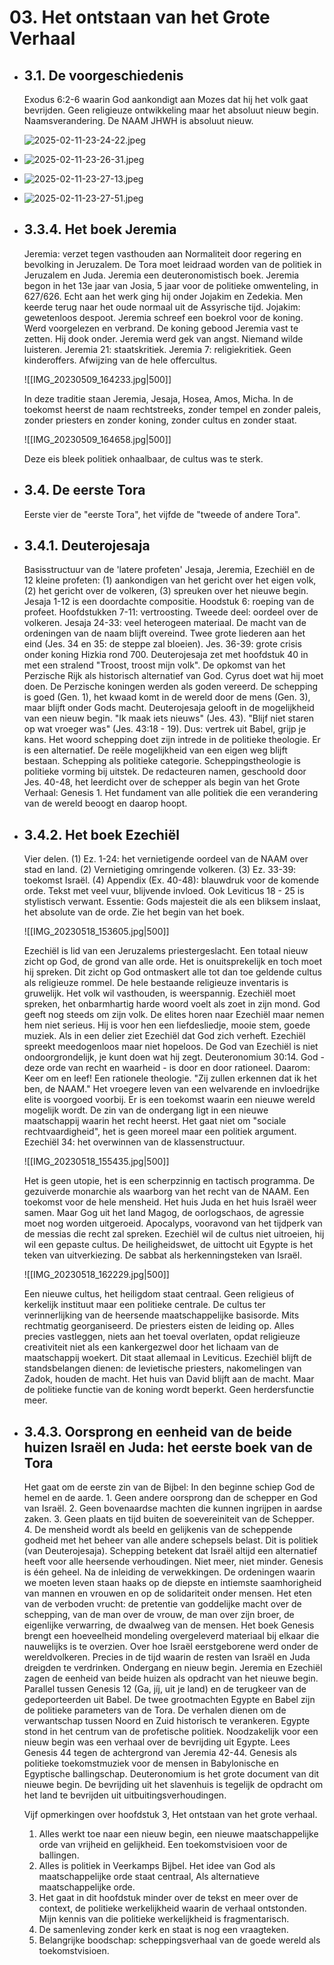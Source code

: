 # 03. Het ontstaan van het Grote Verhaal
- ## 3.1. De voorgeschiedenis
  Exodus 6:2-6 waarin God aankondigt aan Mozes dat hij het volk gaat bevrijden. Geen religieuze ontwikkeling maar het absoluut nieuw begin. Naamsverandering. De NAAM JHWH is absoluut nieuw.
  
  ![2025-02-11-23-24-22.jpeg](../assets/2025-02-11-23-24-22.jpeg)
- ![2025-02-11-23-26-31.jpeg](../assets/2025-02-11-23-26-31.jpeg)
- ![2025-02-11-23-27-13.jpeg](../assets/2025-02-11-23-27-13.jpeg)
- ![2025-02-11-23-27-51.jpeg](../assets/2025-02-11-23-27-51.jpeg)
- ## 3.3.4. Het boek Jeremia
  Jeremia: verzet tegen vasthouden aan Normaliteit door regering en bevolking in Jeruzalem. De Tora moet leidraad worden van de politiek in Jeruzalem en Juda. Jeremia een deuteronomistisch boek. Jeremia begon in het 13e jaar van Josia, 5 jaar voor de politieke omwenteling, in 627/626. Echt aan het werk ging hij onder Jojakim en Zedekia. Men keerde terug naar het oude normaal uit de Assyrische tijd. Jojakim: gewetenloos despoot. Jeremia schreef een boekrol voor de koning. Werd voorgelezen en verbrand. De koning gebood Jeremia vast te zetten. Hij dook onder. Jeremia werd gek van angst. Niemand wilde luisteren. 
  Jeremia 21: staatskritiek. Jeremia 7: religiekritiek. Geen kinderoffers. Afwijzing van de hele offercultus. 
  
  ![[IMG_20230509_164233.jpg|500]]
  
  In deze traditie staan Jeremia, Jesaja, Hosea, Amos, Micha. In de toekomst heerst de naam rechtstreeks, zonder tempel en zonder paleis, zonder priesters en zonder koning, zonder cultus en zonder staat. 
  
  ![[IMG_20230509_164658.jpg|500]]
  
  Deze eis bleek politiek onhaalbaar, de cultus was te sterk.
- ## 3.4. De eerste Tora
  Eerste vier de "eerste Tora", het vijfde de "tweede of andere Tora".
- ## 3.4.1. Deuterojesaja
  Basisstructuur van de 'latere profeten' Jesaja, Jeremia, Ezechiël en de 12 kleine profeten: (1) aankondigen van het gericht over het eigen volk, (2) het gericht over de volkeren, (3) spreuken over het nieuwe begin. Jesaja 1-12 is een doordachte compositie. Hoodstuk 6: roeping van de profeet. Hoofdstukken 7-11: vertroosting. Tweede deel: oordeel over de volkeren.  Jesaja 24-33: veel heterogeen materiaal. De macht van de ordeningen van de naam blijft overeind. Twee grote liederen aan het eind (Jes. 34 en 35: de steppe zal bloeien). Jes. 36-39: grote crisis onder koning Hizkia rond 700. Deuterojesaja zet met hoofdstuk 40 in met een stralend "Troost, troost mijn volk". De opkomst van het Perzische Rijk als historisch alternatief van God. Cyrus doet wat hij moet doen. De Perzische koningen werden als goden vereerd. De schepping is goed (Gen. 1), het kwaad komt in de wereld door de mens (Gen. 3), maar blijft onder Gods macht. Deuterojesaja gelooft in de mogelijkheid van een nieuw begin. "Ik maak iets nieuws" (Jes. 43). "Blijf niet staren op wat vroeger was" (Jes. 43:18 - 19). Dus: vertrek uit Babel, grijp je kans. Het woord schepping doet zijn intrede in de politieke theologie. Er is een alternatief. De reële mogelijkheid van een eigen weg blijft bestaan. Schepping als politieke categorie. Scheppingstheologie is politieke vorming bij uitstek. De redacteuren namen, geschoold door Jes. 40-48, het leerdicht over de schepper als begin van het Grote Verhaal: Genesis 1. Het fundament van alle politiek die een verandering van de wereld beoogt en daarop hoopt.
- ## 3.4.2. Het boek Ezechiël
  Vier delen. (1) Ez. 1-24: het vernietigende oordeel van de NAAM over stad en land. (2) Vernietiging omringende volkeren. (3) Ez. 33-39: toekomst Israël. (4) Appendix (Ex. 40-48): blauwdruk voor de komende orde. Tekst met veel vuur, blijvende invloed. Ook Leviticus 18 - 25 is stylistisch verwant. Essentie: Gods majesteit die als een bliksem inslaat, het absolute van de orde. Zie het begin van het boek. 
  
  ![[IMG_20230518_153605.jpg|500]]
  
  Ezechiël is lid van een Jeruzalems priestergeslacht. Een totaal nieuw zicht op God, de grond van alle orde. Het is onuitsprekelijk en toch moet hij spreken. Dit zicht op God ontmaskert alle tot dan toe geldende cultus als religieuze rommel. De hele bestaande religieuze inventaris is gruwelijk. Het volk wil vasthouden, is weerspannig. Ezechiël moet spreken, het onbarmhartig harde woord voelt als zoet in zijn mond. God geeft nog steeds om zijn volk. De elites horen naar Ezechiël maar nemen hem niet serieus. Hij is voor hen een liefdesliedje, mooie stem, goede muziek. Als in een delier ziet Ezechiël dat God zich verheft. Ezechiël spreekt meedogenloos maar niet hopeloos. De God van Ezechiël is niet ondoorgrondelijk, je kunt doen wat hij zegt. Deuteronomium 30:14. God - deze orde van recht en waarheid - is door en door rationeel. Daarom: Keer om en leef! Een rationele theologie. "Zij zullen erkennen dat ik het ben, de NAAM." Het vroegere leven van een welvarende en invloedrijke elite is voorgoed voorbij. Er is een toekomst waarin een nieuwe wereld mogelijk wordt. De zin van de ondergang ligt in een nieuwe maatschappij waarin het recht heerst. Het gaat niet om "sociale rechtvaardigheid", het is geen moreel maar een politiek argument. Ezechiël 34: het overwinnen van de klassenstructuur. 
  
  ![[IMG_20230518_155435.jpg|500]]
  
  Het is geen utopie, het is een scherpzinnig en tactisch programma. De gezuiverde monarchie als waarborg van het recht van de NAAM. Een toekomst voor de hele mensheid. Het huis Juda en het huis Israël weer samen. Maar Gog uit het land Magog, de oorlogschaos, de agressie moet nog worden uitgeroeid. Apocalyps, vooravond van het tijdperk van de messias die recht zal spreken. Ezechiël wil de cultus niet uitroeien, hij wil een gepaste cultus. De heiligheidswet, de uittocht uit Egypte is het teken van uitverkiezing. De sabbat als herkenningsteken van Israël. 
  
  ![[IMG_20230518_162229.jpg|500]]
  
  Een nieuwe cultus, het heiligdom staat centraal. Geen religieus of kerkelijk instituut maar een politieke centrale. De cultus ter verinnerlijking van de heersende maatschappelijke basisorde. Mits rechtmatig georganiseerd. De priesters eisten de leiding op. Alles precies vastleggen, niets aan het toeval overlaten, opdat religieuze creativiteit niet als een kankergezwel door het lichaam van de maatschappij woekert. Dit staat allemaal in Leviticus. Ezechiël blijft de standsbelangen dienen: de levietische priesters, nakomelingen van Zadok, houden de macht. Het huis van David blijft aan de macht. Maar de politieke functie van de koning wordt beperkt. Geen herdersfunctie meer.
- ## 3.4.3. Oorsprong en eenheid van de beide huizen Israël en Juda: het eerste boek van de Tora
  Het gaat om de eerste zin van de Bijbel: In den beginne schiep God de hemel en de aarde. 1. Geen andere oorsprong dan de schepper en God van Israël. 2. Geen bovenaardse machten die kunnen ingrijpen in aardse zaken. 3. Geen plaats en tijd buiten de soevereiniteit van de Schepper. 4. De mensheid wordt als beeld en gelijkenis van de scheppende godheid met het beheer van alle andere schepsels belast. Dit is politiek (van Deuterojesaja). Schepping betekent dat Israël altijd een alternatief heeft voor alle heersende verhoudingen. Niet meer, niet minder. 
  Genesis is één geheel. Na de inleiding de verwekkingen. De ordeningen waarin we moeten leven staan haaks op de diepste en intiemste saamhorigheid van mannen en vrouwen en op de solidariteit onder mensen. Het eten van de verboden vrucht: de pretentie van goddelijke macht over de schepping, van de man over de vrouw, de man over zijn broer, de eigenlijke verwarring, de dwaalweg van de mensen. 
  Het boek Genesis brengt een hoeveelheid mondeling overgeleverd materiaal bij elkaar die nauwelijks is te overzien. Over hoe Israël eerstgeborene werd onder de wereldvolkeren. Precies in de tijd waarin de resten van Israël en Juda dreigden te verdrinken. Ondergang en nieuw begin. Jeremia en Ezechiël zagen de eenheid van beide huizen als opdracht van het nieuwe begin. Parallel tussen Genesis 12 (Ga, jíj, uit je land) en de terugkeer van de gedeporteerden uit Babel. De twee grootmachten Egypte en Babel zijn de politieke parameters van de Tora. De verhalen dienen om de verwantschap tussen Noord en Zuid historisch te verankeren. Egypte stond in het centrum van de profetische politiek. Noodzakelijk voor een nieuw begin was een verhaal over de bevrijding uit Egypte. Lees Genesis 44 tegen de achtergrond van Jeremia 42-44. Genesis als politieke toekomstmuziek voor de mensen in Babylonische en Egyptische ballingschap. Deuteronomium is het grote document van dit nieuwe begin. De bevrijding uit het slavenhuis is tegelijk de opdracht om het land te bevrijden uit uitbuitingsverhoudingen. 
  
  Vijf opmerkingen over hoofdstuk 3, Het ontstaan van het grote verhaal.
  1. Alles werkt toe naar een nieuw begin, een nieuwe maatschappelijke orde van vrijheid en gelijkheid. Een toekomstvisioen voor de ballingen.
  2. Alles is politiek in Veerkamps Bijbel. Het idee van God als maatschappelijke orde staat centraal, Als alternatieve maatschappelijke orde.
  3. Het gaat in dit hoofdstuk minder over de tekst en meer over de context, de politieke werkelijkheid waarin de verhaal ontstonden. Mijn kennis van die politieke werkelijkheid is fragmentarisch.
  4. De samenleving zonder kerk en staat is nog een vraagteken.
  5. Belangrijke boodschap: scheppingsverhaal van de goede wereld als toekomstvisioen.